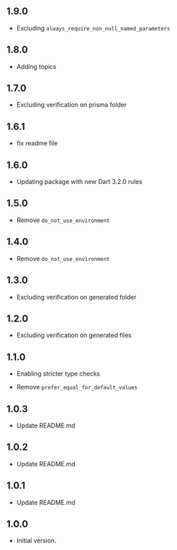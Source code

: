 ## 1.9.0
- Excluding `always_require_non_null_named_parameters`

## 1.8.0
- Adding topics

## 1.7.0
- Excluding verification on prisma folder

## 1.6.1
- fix readme file

## 1.6.0
- Updating package with new Dart 3.2.0 rules

## 1.5.0
- Remove `do_not_use_environment`

## 1.4.0
- Remove `do_not_use_environment`

## 1.3.0
- Excluding verification on generated folder

## 1.2.0
- Excluding verification on generated files

## 1.1.0
- Enabling stricter type checks

- Remove `prefer_equal_for_default_values`
## 1.0.3

- Update README.md

## 1.0.2

- Update README.md

## 1.0.1

- Update README.md

## 1.0.0

- Initial version.
